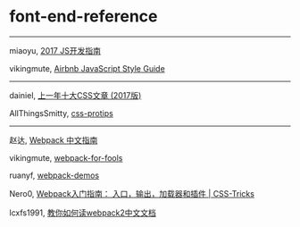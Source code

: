 # font-end-reference

---

miaoyu, [2017 JS开发指南](http://www.zcfy.cc/article/a-map-to-modern-javascript-development-2017-hacker-noon-3696.html)

vikingmute, [Airbnb JavaScript Style Guide](https://github.com/vikingmute/javascript)

---

dainiel, [上一年十大CSS文章 (2017版)](http://www.zcfy.cc/article/css-top-10-articles-for-the-past-year-v-2017-mybridge-for-professionals-2391.html)

AllThingsSmitty, [css-protips](https://github.com/AllThingsSmitty/css-protips/tree/master/translations/zh-CN)

---

赵达, [Webpack 中文指南](http://zhaoda.net/webpack-handbook/index.html)

vikingmute, [webpack-for-fools](https://github.com/vikingmute/webpack-for-fools)

ruanyf, [webpack-demos](https://github.com/ruanyf/webpack-demos)

Nero0, [Webpack入门指南： 入口，输出，加载器和插件 | CSS-Tricks](http://www.zcfy.cc/article/introduction-to-webpack-entry-output-loaders-and-plugins-css-tricks-3347.html)

lcxfs1991, [教你如何读webpack2中文文档](https://github.com/lcxfs1991/blog/issues/17)

